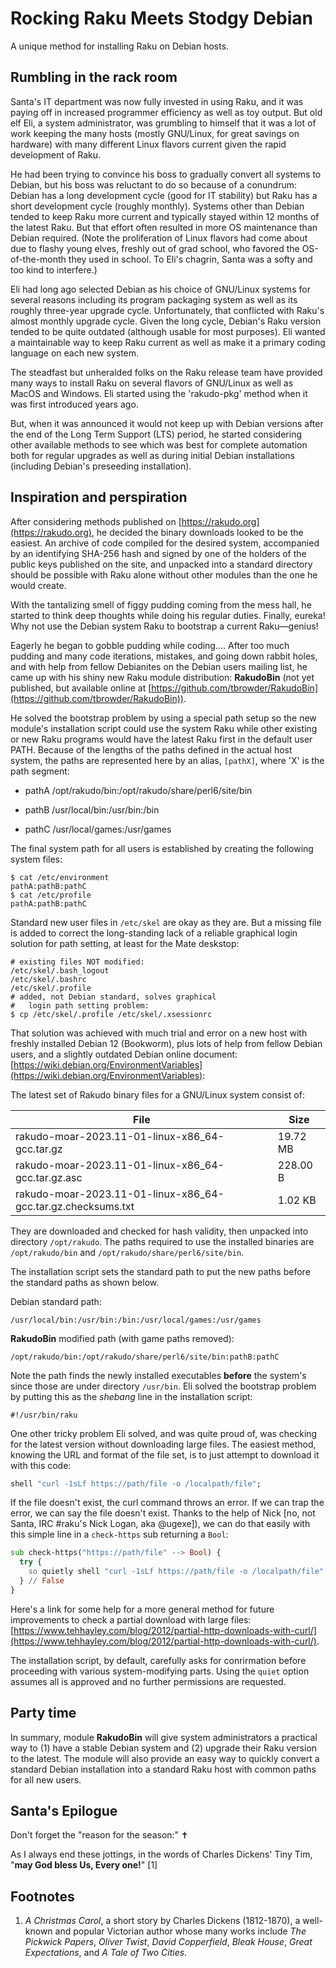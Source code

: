 Rocking Raku Meets Stodgy Debian
================================

A unique method for installing Raku on Debian hosts.

Rumbling in the rack room
-------------------------

Santa's IT department was now fully invested in using Raku, and it was paying off in increased programmer efficiency as well as toy output. But old elf Eli, a system administrator, was grumbling to himself that it was a lot of work keeping the many hosts (mostly GNU/Linux, for great savings on hardware) with many different Linux flavors current given the rapid development of Raku.

He had been trying to convince his boss to gradually convert all systems to Debian, but his boss was reluctant to do so because of a conundrum: Debian has a long development cycle (good for IT stability) but Raku has a short development cycle (roughly monthly). Systems other than Debian tended to keep Raku more current and typically stayed within 12 months of the latest Raku. But that effort often resulted in more OS maintenance than Debian required. (Note the proliferation of Linux flavors had come about due to flashy young elves, freshly out of grad school, who favored the OS-of-the-month they used in school. To Eli's chagrin, Santa was a softy and too kind to interfere.)

Eli had long ago selected Debian as his choice of GNU/Linux systems for several reasons including its program packaging system as well as its roughly three-year upgrade cycle. Unfortunately, that conflicted with Raku's almost monthly upgrade cycle. Given the long cycle, Debian's Raku version tended to be quite outdated (although usable for most purposes). Eli wanted a maintainable way to keep Raku current as well as make it a primary coding language on each new system.

The steadfast but unheralded folks on the Raku release team have provided many ways to install Raku on several flavors of GNU/Linux as well as MacOS and Windows. Eli started using the 'rakudo-pkg' method when it was first introduced years ago.

But, when it was announced it would not keep up with Debian versions after the end of the Long Term Support (LTS) period, he started considering other available methods to see which was best for complete automation both for regular upgrades as well as during initial Debian installations (including Debian's preseeding installation).

Inspiration and perspiration
----------------------------

After considering methods published on [https://rakudo.org](https://rakudo.org), he decided the binary downloads looked to be the easiest. An archive of code compiled for the desired system, accompanied by an identifying SHA-256 hash and signed by one of the holders of the public keys published on the site, and unpacked into a standard directory should be possible with Raku alone without other modules than the one he would create.

With the tantalizing smell of figgy pudding coming from the mess hall, he started to think deep thoughts while doing his regular duties. Finally, eureka! Why not use the Debian system Raku to bootstrap a current Raku—genius! 

Eagerly he began to gobble pudding while coding.... After too much pudding and many code iterations, mistakes, and going down rabbit holes, and with help from fellow Debianites on the Debian users mailing list, he came up with his shiny new Raku module distribution: **RakudoBin** (not yet published, but available online at [https://github.com/tbrowder/RakudoBin](https://github.com/tbrowder/RakudoBin)).

He solved the bootstrap problem by using a special path setup so the new module's installation script could use the system Raku while other existing or new Raku programs would have the latest Raku first in the default user PATH. Because of the lengths of the paths defined in the actual host system, the paths are represented here by an alias, `[pathX]`, where 'X' is the path segment:

  * pathA /opt/rakudo/bin:/opt/rakudo/share/perl6/site/bin

  * pathB /usr/local/bin:/usr/bin:/bin

  * pathC /usr/local/games:/usr/games

The final system path for all users is established by creating the following system files:

    $ cat /etc/environment
    pathA:pathB:pathC
    $ cat /etc/profile
    pathA:pathB:pathC

Standard new user files in `/etc/skel` are okay as they are. But a missing file is added to correct the long-standing lack of a reliable graphical login solution for path setting, at least for the Mate deskstop:

    # existing files NOT modified:
    /etc/skel/.bash_logout
    /etc/skel/.bashrc
    /etc/skel/.profile
    # added, not Debian standard, solves graphical
    #   login path setting problem:
    $ cp /etc/skel/.profile /etc/skel/.xsessionrc

That solution was achieved with much trial and error on a new host with freshly installed Debian 12 (Bookworm), plus lots of help from fellow Debian users, and a slightly outdated Debian online document: [https://wiki.debian.org/EnvironmentVariables](https://wiki.debian.org/EnvironmentVariables):

The latest set of Rakudo binary files for a GNU/Linux system consist of:

| File                                                         | Size     |
| ------------------------------------------------------------ | -------- |
| rakudo-moar-2023.11-01-linux-x86_64-gcc.tar.gz               | 19.72 MB |
| rakudo-moar-2023.11-01-linux-x86_64-gcc.tar.gz.asc           | 228.00 B |
| rakudo-moar-2023.11-01-linux-x86_64-gcc.tar.gz.checksums.txt | 1.02 KB  |

They are downloaded and checked for hash validity, then unpacked into directory `/opt/rakudo`. The paths required to use the installed binaries are `/opt/rakudo/bin` and `/opt/rakudo/share/perl6/site/bin`.

The installation script sets the standard path to put the new paths before the standard paths as shown below.

Debian standard path:

    /usr/local/bin:/usr/bin:/bin:/usr/local/games:/usr/games

**RakudoBin** modified path (with game paths removed):

    /opt/rakudo/bin:/opt/rakudo/share/perl6/site/bin:pathB:pathC

Note the path finds the newly installed executables **before** the system's since those are under directory `/usr/bin`. Eli solved the bootstrap problem by putting this as the *shebang* line in the installation script:

    #!/usr/bin/raku

One other tricky problem Eli solved, and was quite proud of, was checking for the latest version without downloading large files. The easiest method, knowing the URL and format of the file set, is to just attempt to download it with this code:

```raku
shell "curl -1sLf https://path/file -o /localpath/file";
```

If the file doesn't exist, the curl command throws an error. If we can trap the error, we can say the file doesn't exist. Thanks to the help of Nick [no, not Santa, IRC #raku's Nick Logan, aka @ugexe]), we can do that easily with this simple line in a `check-https` sub returning a `Bool`:

```raku
sub check-https("https://path/file" --> Bool) {
  try {
    so quietly shell "curl -1sLf https://path/file -o /localpath/file"
  } // False
}
```

Here's a link for some help for a more general method for future improvements to check a partial download with large files: [https://www.tehhayley.com/blog/2012/partial-http-downloads-with-curl/](https://www.tehhayley.com/blog/2012/partial-http-downloads-with-curl/).

The installation script, by default, carefully asks for conrirmation before proceeding with various system-modifying parts. Using the `quiet` option assumes all is approved and no further permissions are requested.

Party time
----------

In summary, module **RakudoBin** will give system administrators a practical way to (1) have a stable Debian system and (2) upgrade their Raku version to the latest. The module will also provide an easy way to quickly convert a standard Debian installation into a standard Raku host with common paths for all new users.

Santa's Epilogue
----------------

Don't forget the "reason for the season:" ✝

As I always end these jottings, in the words of Charles Dickens' Tiny Tim, "**may God bless Us, Every one!**" [1]

Footnotes
---------

1. *A Christmas Carol*, a short story by Charles Dickens (1812-1870), a well-known and popular Victorian author whose many works include *The Pickwick Papers*, *Oliver Twist*, *David Copperfield*, *Bleak House*, *Great Expectations*, and *A Tale of Two Cities*.

